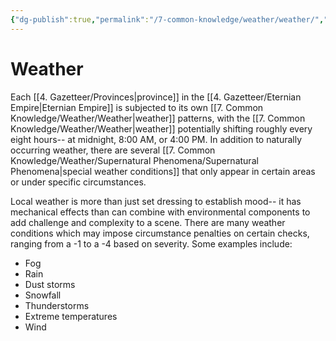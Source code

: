 ```yaml
---
{"dg-publish":true,"permalink":"/7-common-knowledge/weather/weather/","noteIcon":""}
---
```


# Weather

Each [[4. Gazetteer/Provinces\|province]] in the [[4. Gazetteer/Eternian Empire\|Eternian Empire]] is subjected to its own [[7. Common Knowledge/Weather/Weather\|weather]] patterns, with the [[7. Common Knowledge/Weather/Weather\|weather]] potentially shifting roughly every eight hours-- at midnight, 8:00 AM, or 4:00 PM. In addition to naturally occurring weather, there are several [[7. Common Knowledge/Weather/Supernatural Phenomena/Supernatural Phenomena\|special weather conditions]] that only appear in certain areas or under specific circumstances. 

Local weather is more than just set dressing to establish mood-- it has mechanical effects than can combine with environmental components to add challenge and complexity to a scene. There are many weather conditions which may impose circumstance penalties on certain checks, ranging from a -1 to a -4 based on severity. Some examples include:

- Fog 
- Rain 
- Dust storms
- Snowfall 
- Thunderstorms 
- Extreme temperatures
- Wind 



